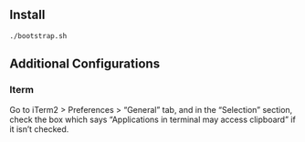 
## Install
```
./bootstrap.sh
```

## Additional Configurations

### Iterm
Go to iTerm2 > Preferences > “General” tab, and in the “Selection” section, check the box which says “Applications in terminal may access clipboard” if it isn’t checked.


